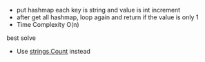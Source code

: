 - put hashmap each key is string and value is int increment
- after get all hashmap, loop again and return if the value is only 1
- Time Complexity O(n)

best solve
- Use [strings.Count](https://pkg.go.dev/strings) instead